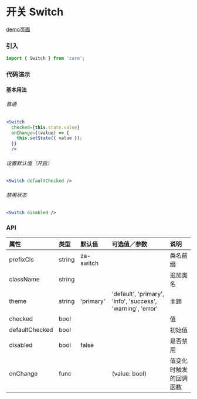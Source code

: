 # 开关 Switch

[demo页面](https://zhongantecheng.github.io/zarm/#/switch)

### 引入

```js
import { Switch } from 'zarm';
```

### 代码演示

#### 基本用法

###### 普通
```jsx
<Switch
  checked={this.state.value}
  onChange={(value) => {
    this.setState({ value });
  }}
  />
```

###### 设置默认值（开启）
```jsx
<Switch defaultChecked />
```

###### 禁用状态
```jsx
<Switch disabled />
```


### API

| 属性 | 类型 | 默认值 | 可选值／参数 | 说明 |
| :--- | :--- | :--- | :--- | :--- |
| prefixCls | string | za-switch | | 类名前缀 |
| className | string | | | 追加类名 |
| theme | string | 'primary' | 'default', 'primary', 'info', 'success', 'warning', 'error' | 主题 |
| checked | bool | | | 值 |
| defaultChecked | bool | | | 初始值 |
| disabled | bool | false | | 是否禁用 |
| onChange | func | | \(value: bool\) | 值变化时触发的回调函数 |




